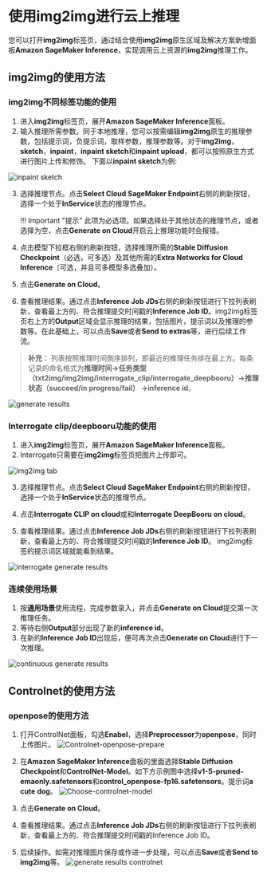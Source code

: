 # 使用img2img进行云上推理

您可以打开**img2img**标签页，通过结合使用**img2img**原生区域及解决方案新增面板**Amazon SageMaker Inference**，实现调用云上资源的**img2img**推理工作。 


## img2img的使用方法
### img2img不同标签功能的使用

1. 进入**img2img**标签页，展开**Amazon SageMaker Inference**面板。
2. 输入推理所需参数。同于本地推理，您可以按需编辑**img2img**原生的推理参数，包括提示词，负提示词，取样参数，推理参数等。对于**img2img**，**sketch**，**inpaint**，**inpaint sketch**和**inpaint upload**，都可以按照原生方式进行图片上传和修饰。
下面以**inpaint sketch**为例:

![inpaint sketch](../images/inpaint_sketch.png)

3. 选择推理节点。点击**Select Cloud SageMaker Endpoint**右侧的刷新按钮，选择一个处于**InService**状态的推理节点。

    !!! Important "提示" 
        此项为必选项。如果选择处于其他状态的推理节点，或者选择为空，点击**Generate on Cloud**开启云上推理功能时会报错。

4. 点击模型下拉框右侧的刷新按钮，选择推理所需的**Stable Diffusion Checkpoint**（必选，可多选）及其他所需的**Extra Networks for Cloud Inference**（可选，并且可多模型多选叠加）。
5. 点击**Generate on Cloud**。
6. 查看推理结果。通过点击**Inference Job JDs**右侧的刷新按钮进行下拉列表刷新，查看最上方的、符合推理提交时间戳的**Inference Job ID**。img2img标签页右上方的**Output**区域会显示推理的结果，包括图片，提示词以及推理的参数等。在此基础上，可以点击**Save**或者**Send to extras**等，进行后续工作流。
> **补充：** 列表按照推理时间倒序排列，即最近的推理任务排在最上方。每条记录的命名格式为**推理时间->任务类型（txt2img/img2img/interrogate_clip/interrogate_deepbooru）->推理状态（succeed/in progress/fail） ->inference id**。

![generate results](../images/generate-results.png)

### Interrogate clip/deepbooru功能的使用

1. 进入**img2img**标签页，展开**Amazon SageMaker Inference**面板。
2. Interrogate只需要在**img2img**标签页把图片上传即可。

![img2img tab](../images/img2img_tab.png)

3. 选择推理节点。点击**Select Cloud SageMaker Endpoint**右侧的刷新按钮，选择一个处于**InService**状态的推理节点。

4. 点击**Interrogate CLIP on cloud**或和**Interrogate DeepBooru on cloud**。
6. 查看推理结果。通过点击**Inference Job JDs**右侧的刷新按钮进行下拉列表刷新，查看最上方的、符合推理提交时间戳的**Inference Job ID**。
img2img标签的提示词区域就能看到结果。

![interrogate generate results](../images/clip.png)

### 连续使用场景

1. 按**通用场景**使用流程，完成参数录入，并点击**Generate on Cloud**提交第一次推理任务。
2. 等待右侧**Output**部分出现了新的**inference id**。
3. 在新的**Inference Job ID**出现后，便可再次点击**Generate on Cloud**进行下一次推理。

![continuous generate results](../images/continue-inference.png)


## Controlnet的使用方法

### openpose的使用方法
1. 打开ControlNet面板，勾选**Enabel**，选择**Preprocessor**为**openpose**，同时上传图片。
 ![Controlnet-openpose-prepare](../images/controlnet-openpose-prepare.png)
    
2. 在**Amazon SageMaker Inference**面板的里面选择**Stable Diffusion Checkpoint**和**ControlNet-Model**。如下方示例图中选择**v1-5-pruned-emaonly.safetensors**和**control_openpose-fp16.safetensors**。提示词**a cute dog**。
![Choose-controlnet-model](../images/choose-controlnet-model.png)
3. 点击**Generate on Cloud**。

4. 查看推理结果。通过点击**Inference Job JDs**右侧的刷新按钮进行下拉列表刷新，查看最上方的、符合推理提交时间戳的Inference Job ID。

5. 后续操作。如需对推理图片保存或作进一步处理，可以点击**Save**或者**Send to img2img**等。
![generate results controlnet](../images/cute-dog-controlnet.png)